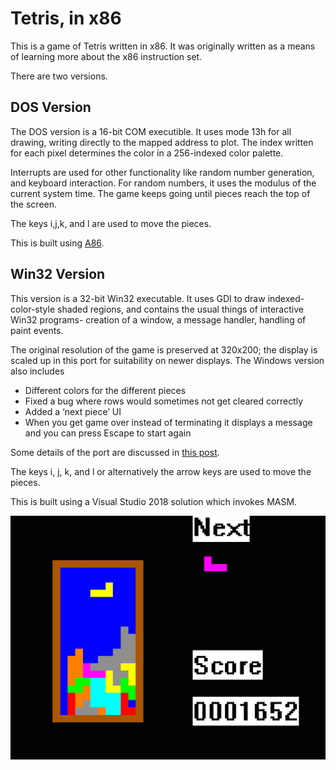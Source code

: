 # Tetris, in x86

This is a game of Tetris written in x86. It was originally written as a means of learning more about the x86 instruction set.

There are two versions.

## DOS Version
The DOS version is a 16-bit COM executible. It uses mode 13h for all drawing, writing directly to the mapped address to plot. The index written for each pixel determines the color in a 256-indexed color palette.

Interrupts are used for other functionality like random number generation, and keyboard interaction. For random numbers, it uses the modulus of the current system time. The game keeps going until pieces reach the top of the screen.

The keys i,j,k, and l are used to move the pieces.

This is built using [A86](https://eji.com/a86/).

## Win32 Version
This version is a 32-bit Win32 executable. It uses GDI to draw indexed-color-style shaded regions, and contains the usual things of interactive Win32 programs- creation of a window, a message handler, handling of paint events.

The original resolution of the game is preserved at 320x200; the display is scaled up in this port for suitability on newer displays. The Windows version also includes
* Different colors for the different pieces
* Fixed a bug where rows would sometimes not get cleared correctly
* Added a ‘next piece’ UI
* When you get game over instead of terminating it displays a message and you can press Escape to start again

Some details of the port are discussed in [this post](http://cml-a.com/content/2018/05/14/tetris-in-x68-resurrecting-old-source/).

The keys i, j, k, and l or alternatively the arrow keys are used to move the pieces.

This is built using a Visual Studio 2018 solution which invokes MASM.


![Example image](https://raw.githubusercontent.com/clandrew/tetrisx86/master/Preview/Preview.gif "Example image")

